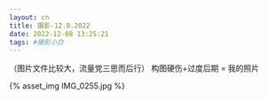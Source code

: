 ```yaml
---
layout: cn
title: 摄影-12.8.2022
date: 2022-12-08 13:25:21
tags: #摄影小白
---
```

（图片文件比较大，流量党三思而后行）
构图硬伤+过度后期 = 我的照片

{% asset_img IMG_0255.jpg %}






































